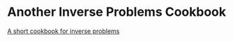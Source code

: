 # Another Inverse Problems Cookbook
[A short cookbook for inverse problems](https://ferreols.github.io/InverseProblemsCookbook/IPCookbook.pdf)
